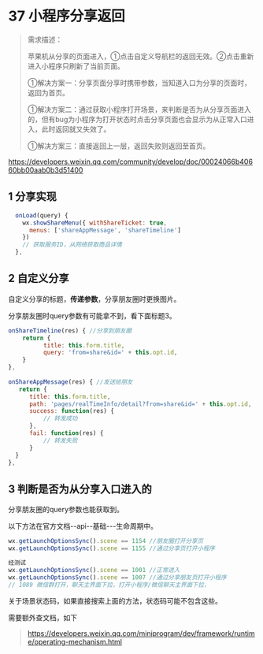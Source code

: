 # 37 小程序分享返回

> 需求描述：
>
> 苹果机从分享的页面进入，①点击自定义导航栏的返回无效。②点击重新进入小程序只刷新了当前页面。
>
> ①解决方案一：分享页面分享时携带参数，当知道入口为分享的页面时，返回为首页。
>
> ①解决方案二：通过获取小程序打开场景，来判断是否为从分享页面进入的，但有bug为小程序为打开状态时点击分享页面也会显示为从正常入口进入，此时返回就又失效了。
>
> ①解决方案三：直接返回上一层，返回失败则返回至首页。

https://developers.weixin.qq.com/community/develop/doc/00024066b40660bb00aab0b3d51400

## 1 分享实现

```javascript
  onLoad(query) {
    wx.showShareMenu({ withShareTicket: true,
      menus: ['shareAppMessage', 'shareTimeline']
    })
    // 获取服务ID，从网络获取商品详情
  },
```



## 2 自定义分享

自定义分享的标题，**传递参数**，分享朋友圈时更换图片。

分享朋友圈时query参数有可能拿不到，看下面标题3。

````js
onShareTimeline(res) { //分享到朋友圈
	return {
          title: this.form.title,
          query: 'from=share&id=' + this.opt.id,
	}
},
    
onShareAppMessage(res) { //发送给朋友
   return {
      title: this.form.title,
      path: 'pages/realTimeInfo/detail?from=share&id=' + this.opt.id,
      success: function(res) {
          // 转发成功
      },
      fail: function(res) {
          // 转发失败
      }
  }
},
````



## 3 判断是否为从分享入口进入的

分享朋友圈的query参数也能获取到。

以下方法在官方文档--api--基础---生命周期中。

```js
wx.getLaunchOptionsSync().scene == 1154 //朋友圈打开分享页
wx.getLaunchOptionsSync().scene == 1155 //通过分享页打开小程序

经测试
wx.getLaunchOptionsSync().scene == 1001 //正常进入
wx.getLaunchOptionsSync().scene == 1007 //通过分享朋友页打开小程序
// 1089 微信群打开，聊天主界面下拉，打开小程序/微信聊天主界面下拉，
```

关于场景状态码，如果直接搜索上面的方法，状态码可能不包含这些。

需要额外查文档，如下

> https://developers.weixin.qq.com/miniprogram/dev/framework/runtime/operating-mechanism.html

